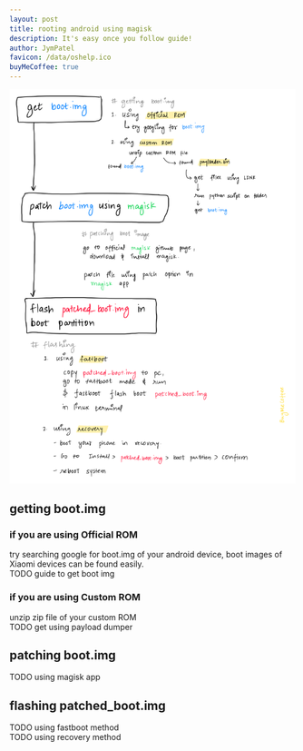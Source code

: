 ```yaml
---
layout: post
title: rooting android using magisk
description: It's easy once you follow guide!
author: JymPatel
favicon: /data/oshelp.ico
buyMeCoffee: true
---
```


![Quick View](./quickView.png)  

## getting boot.img  

### if you are using Official ROM  
try searching google for boot.img of your android device, boot images of Xiaomi devices can be found easily.  
TODO guide to get boot img  

### if you are using Custom ROM  
unzip zip file of your custom ROM  
TODO get using payload dumper  

## patching boot.img  
TODO using magisk app

## flashing patched_boot.img  
TODO using fastboot method  
TODO using recovery method